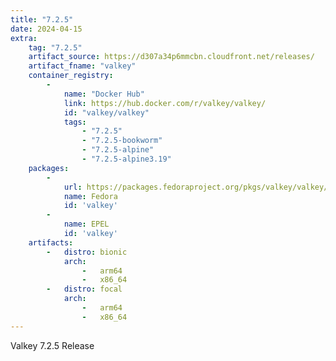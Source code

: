 ```yaml
---
title: "7.2.5"
date: 2024-04-15
extra:
    tag: "7.2.5"
    artifact_source: https://d307a34p6mmcbn.cloudfront.net/releases/
    artifact_fname: "valkey"
    container_registry:
        - 
            name: "Docker Hub"
            link: https://hub.docker.com/r/valkey/valkey/
            id: "valkey/valkey"
            tags:
                - "7.2.5"
                - "7.2.5-bookworm"
                - "7.2.5-alpine"
                - "7.2.5-alpine3.19"
    packages:
        -
            url: https://packages.fedoraproject.org/pkgs/valkey/valkey/
            name: Fedora
            id: 'valkey'
        -
            name: EPEL
            id: 'valkey'
    artifacts:
        -   distro: bionic
            arch: 
                -   arm64
                -   x86_64
        -   distro: focal
            arch:
                -   arm64
                -   x86_64
---
```


Valkey 7.2.5 Release
